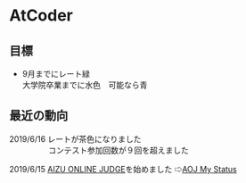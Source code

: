 # AtCoder
## 目標
- 9月までにレート緑  
  大学院卒業までに水色　可能なら青
        
## 最近の動向

2019/6/16 レートが茶色になりました  
　　　　　コンテスト参加回数が９回を超えました

2019/6/15 [AIZU ONLINE JUDGE](http://judge.u-aizu.ac.jp/onlinejudge/)を始めました ⇨[AOJ My Status](http://judge.u-aizu.ac.jp/onlinejudge/user.jsp?id=fuhide)
